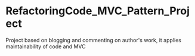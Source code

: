 # RefactoringCode_MVC_Pattern_Project
Project based on blogging and commenting on author's work, it applies maintainability  of code and MVC
